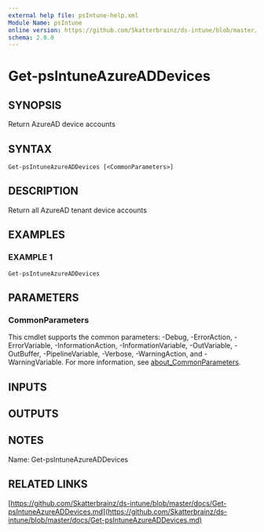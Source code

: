 ```yaml
---
external help file: psIntune-help.xml
Module Name: psIntune
online version: https://github.com/Skatterbrainz/ds-intune/blob/master/docs/Get-psIntuneAzureADDevices.md
schema: 2.0.0
---
```


# Get-psIntuneAzureADDevices

## SYNOPSIS
Return AzureAD device accounts

## SYNTAX

```
Get-psIntuneAzureADDevices [<CommonParameters>]
```

## DESCRIPTION
Return all AzureAD tenant device accounts

## EXAMPLES

### EXAMPLE 1
```
Get-psIntuneAzureADDevices
```

## PARAMETERS

### CommonParameters
This cmdlet supports the common parameters: -Debug, -ErrorAction, -ErrorVariable, -InformationAction, -InformationVariable, -OutVariable, -OutBuffer, -PipelineVariable, -Verbose, -WarningAction, and -WarningVariable. For more information, see [about_CommonParameters](http://go.microsoft.com/fwlink/?LinkID=113216).

## INPUTS

## OUTPUTS

## NOTES
Name: Get-psIntuneAzureADDevices

## RELATED LINKS

[https://github.com/Skatterbrainz/ds-intune/blob/master/docs/Get-psIntuneAzureADDevices.md](https://github.com/Skatterbrainz/ds-intune/blob/master/docs/Get-psIntuneAzureADDevices.md)

